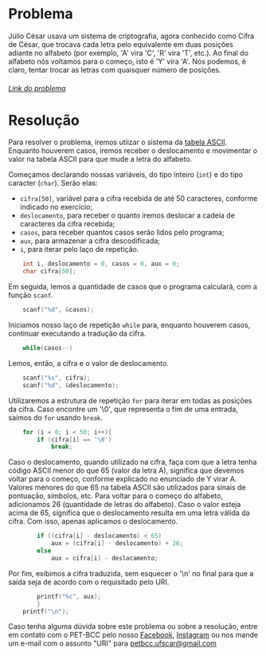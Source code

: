 # Problema 

Júlio César usava um sistema de criptografia, agora conhecido como Cifra de César, que trocava cada letra pelo equivalente em duas posições adiante no alfabeto (por exemplo, 'A' vira 'C', 'R' vira 'T', etc.). Ao final do alfabeto nós voltamos para o começo, isto é 'Y' vira 'A'. Nós podemos, é claro, tentar trocar as letras com quaisquer número de posições.

###### [Link do problema](https://www.urionlinejudge.com.br/judge/pt/problems/view/1253)

# Resolução

Para resolver o problema, iremos utiizar o sistema da [tabela ASCII](https://web.fe.up.pt/~ee96100/projecto/Tabela%20ascii.htm). Enquanto houverem casos, iremos receber o deslocamento e movimentar o valor na tabela ASCII para que mude a letra do alfabeto.

Começamos declarando nossas variáveis, do tipo inteiro (`int`) e do tipo caracter (`char`). Serão elas:
* `cifra[50]`, variável para a cifra recebida de até 50 caracteres, conforme indicado no exercício;
* `deslocamento`, para receber o quanto iremos deslocar a cadeia de caracteres da cifra recebida;
* `casos`, para receber quantos casos serão lidos pelo programa;
* `aux`, para armazenar a cifra descodificada;
* `i`, para iterar pelo laço de repetição.
```c
    int i, deslocamento = 0, casos = 0, aux = 0;
    char cifra[50];
```

Em seguida, lemos a quantidade de casos que o programa calculará, com a função `scanf`.
```c
    scanf("%d", &casos);
```

Iniciamos nosso laço de repetição `while` para, enquanto houverem casos, continuar executando a tradução da cifra.
```c
    while(casos--)
```

Lemos, então, a cifra e o valor de deslocamento.
```c
    scanf("%s", cifra);
    scanf("%d", &deslocamento);
```

Utilizaremos a estrutura de repetição `for` para iterar em todas as posições da cifra. Caso encontre um '\0', que representa o fim de uma entrada, saímos do `for` usando `break`.
```c
    for (i = 0; i < 50; i++){
        if (cifra[i] == '\0')
            break;
```

Caso o deslocamento, quando utilizado na cifra, faça com que a letra tenha código ASCII menor do que 65 (valor da letra A), significa que devemos voltar para o começo, conforme explicado no enunciado de Y virar A. Valores menores do que 65 na tabela ASCII são utilizados para sinais de pontuação, símbolos, etc.
Para voltar para o começo do alfabeto, adicionamos 26 (quantidade de letras do alfabeto).
Caso o valor esteja acima de 65, significa que o deslocamento resulta em uma letra válida da cifra. Com isso, apenas aplicamos o deslocamento.
```c
        if ((cifra[i] - deslocamento) < 65)
            aux = (cifra[i] - deslocamento) + 26;
        else
            aux = cifra[i] - deslocamento;
```

Por fim, exibimos a cifra traduzida, sem esquecer o '\n' no final para que a saída seja de acordo com o requisitado pelo URI.
```c
        printf("%c", aux);
        }
    printf("\n");
```

Caso tenha alguma dúvida sobre este problema ou sobre a resolução, entre em contato com o PET-BCC pelo nosso [Facebook](https://www.facebook.com/petbcc/), [Instagram](https://www.instagram.com/petbcc.ufscar/) ou nos mande um e-mail com o assunto "URI" para  petbcc.ufscar@gmail.com
